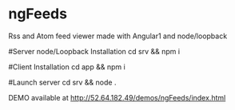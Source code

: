 # ngFeeds
Rss and Atom feed viewer made with Angular1 and node/loopback

#Server node/Loopback Installation
cd srv && npm i

#Client Installation
cd app && npm i

#Launch server
cd srv && node .

DEMO available at http://52.64.182.49/demos/ngFeeds/index.html

